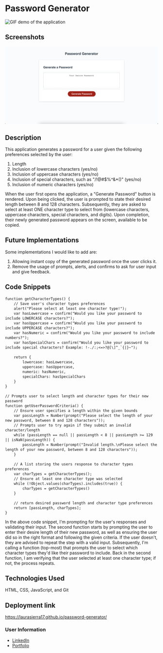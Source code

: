 # Password Generator

![GIF demo of the application](./assets/images/demo.gif)

## Screenshots
![Screenshot of the application's landing page](./assets/images/screenshot.png)

## Description
This application generates a password for a user given the following preferences selected by the user:
1. Length
2. Inclusion of lowercase characters (yes/no)
3. Inclusion of uppercase characters (yes/no)
4. Inclusion of special characters, such as "/!@#$%^&*()" (yes/no)
5. Inclusion of numeric characters (yes/no)

When the user first opens the application, a "Generate Password" button is rendered. Upon being clicked, the user is prompted to state their desired length between 8 and 128 characters. Subsequently, they are asked to select at least ONE character type to select from (lowercase characters, uppercase characters, special characters, and digits). Upon completion, their newly generated password appears on the screen, available to be copied.

## Future Implementations
Some implementations I would like to add are:
1. Allowing instant copy of the generated password once the user clicks it.
2. Remove the usage of prompts, alerts, and confirms to ask for user input and give feedback.

## Code Snippets

```
function getCharacterTypes() {
    // Save user's character types preferences
    alert("Please select at least one character type!");
    var hasLowercase = confirm("Would you like your password to include LOWERCASE characters?");
    var hasUppercase = confirm("Would you like your password to include UPPERCASE characters?");
    var hasNumeric = confirm("Would you like your password to include numbers?");
    var hasSpecialChars = confirm("Would you like your password to include special characters? Example: !-./:;<=>?@[\]^_`{|}~");

    return {
        lowercase: hasLowercase,
        uppercase: hasUppercase,
        numeric: hasNumeric,
        specialChars: hasSpecialChars
    }
}

// Prompts user to select length and character types for their new password
function getUserPasswordCriteria() {
    // Ensure user specifies a length within the given bounds
    var passLength = Number(prompt("Please select the length of your new password, between 8 and 128 characters"));
    // Prompts user to try again if they submit an invalid character/length
    while (passLength == null || passLength < 8 || passLength >= 129 || isNaN(passLength)) {
        passLength = Number(prompt("Invalid length.\nPlease select the length of your new password, between 8 and 128 characters"));
    }

    // A list storing the users response to character types preferences
    var charTypes = getCharacterTypes();
    // Ensure at least one character type was selected
    while (!Object.values(charTypes).includes(true)) {
        charTypes = getCharacterTypes()
    }

    // return desired password length and character type preferences
    return [passLength, charTypes];
}
```

In the above code snippet, I'm prompting for the user's responses and validating their input.
The second function starts by prompting the user to enter their desire length of their new password, as well as ensuring the user did so in the right format and following the given criteria. If the user doesn't, they are advised to repeat the step with a valid input. Subsequently, I'm calling a function (top-most) that prompts the user to select which character types they'd like their password to include. Back in the second function, I am verifying that the user selected at least one character type; if not, the process repeats.

## Technologies Used

HTML, CSS, JavaScript, and Git

## Deployment link

https://laurasierra17.github.io/password-generator/

### User Information
- [LinkedIn](https://www.linkedin.com/in/laurasierra2022)
- [Portfolio](http://www.laura-sierra.com)